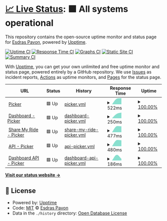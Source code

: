 # [📈 Live Status](https://esdraspavon.github.io/picker-status): <!--live status--> **🟩 All systems operational**

This repository contains the open-source uptime monitor and status page for [Esdras Pavon](https://esdraspavon.com), powered by [Upptime](https://github.com/upptime/upptime).

[![Uptime CI](https://github.com/esdraspavon/picker-status/workflows/Uptime%20CI/badge.svg)](https://github.com/esdraspavon/picker-status/actions?query=workflow%3A%22Uptime+CI%22)
[![Response Time CI](https://github.com/esdraspavon/picker-status/workflows/Response%20Time%20CI/badge.svg)](https://github.com/esdraspavon/picker-status/actions?query=workflow%3A%22Response+Time+CI%22)
[![Graphs CI](https://github.com/esdraspavon/picker-status/workflows/Graphs%20CI/badge.svg)](https://github.com/esdraspavon/picker-status/actions?query=workflow%3A%22Graphs+CI%22)
[![Static Site CI](https://github.com/esdraspavon/picker-status/workflows/Static%20Site%20CI/badge.svg)](https://github.com/esdraspavon/picker-status/actions?query=workflow%3A%22Static+Site+CI%22)
[![Summary CI](https://github.com/esdraspavon/picker-status/workflows/Summary%20CI/badge.svg)](https://github.com/esdraspavon/picker-status/actions?query=workflow%3A%22Summary+CI%22)

With [Upptime](https://upptime.js.org), you can get your own unlimited and free uptime monitor and status page, powered entirely by a GitHub repository. We use [Issues](https://github.com/esdraspavon/picker-status/issues) as incident reports, [Actions](https://github.com/esdraspavon/picker-status/actions) as uptime monitors, and [Pages](https://esdraspavon.github.io/picker-status) for the status page.

<!--start: status pages-->
<!-- This summary is generated by Upptime (https://github.com/upptime/upptime) -->
<!-- Do not edit this manually, your changes will be overwritten -->
<!-- prettier-ignore -->
| URL | Status | History | Response Time | Uptime |
| --- | ------ | ------- | ------------- | ------ |
| <img alt="" src="https://favicons.githubusercontent.com/www.pickerexpress.com" height="13"> [Picker](https://www.pickerexpress.com) | 🟩 Up | [picker.yml](https://github.com/esdraspavon/picker-status/commits/HEAD/history/picker.yml) | <details><summary><img alt="Response time graph" src="./graphs/picker/response-time-week.png" height="20"> 522ms</summary><br><a href="https://status.pickerexpress.com/history/picker"><img alt="Response time 522" src="https://img.shields.io/endpoint?url=https%3A%2F%2Fraw.githubusercontent.com%2Fesdraspavon%2Fpicker-status%2FHEAD%2Fapi%2Fpicker%2Fresponse-time.json"></a><br><a href="https://status.pickerexpress.com/history/picker"><img alt="24-hour response time 522" src="https://img.shields.io/endpoint?url=https%3A%2F%2Fraw.githubusercontent.com%2Fesdraspavon%2Fpicker-status%2FHEAD%2Fapi%2Fpicker%2Fresponse-time-day.json"></a><br><a href="https://status.pickerexpress.com/history/picker"><img alt="7-day response time 522" src="https://img.shields.io/endpoint?url=https%3A%2F%2Fraw.githubusercontent.com%2Fesdraspavon%2Fpicker-status%2FHEAD%2Fapi%2Fpicker%2Fresponse-time-week.json"></a><br><a href="https://status.pickerexpress.com/history/picker"><img alt="30-day response time 522" src="https://img.shields.io/endpoint?url=https%3A%2F%2Fraw.githubusercontent.com%2Fesdraspavon%2Fpicker-status%2FHEAD%2Fapi%2Fpicker%2Fresponse-time-month.json"></a><br><a href="https://status.pickerexpress.com/history/picker"><img alt="1-year response time 522" src="https://img.shields.io/endpoint?url=https%3A%2F%2Fraw.githubusercontent.com%2Fesdraspavon%2Fpicker-status%2FHEAD%2Fapi%2Fpicker%2Fresponse-time-year.json"></a></details> | <details><summary><a href="https://status.pickerexpress.com/history/picker">100.00%</a></summary><a href="https://status.pickerexpress.com/history/picker"><img alt="All-time uptime 100.00%" src="https://img.shields.io/endpoint?url=https%3A%2F%2Fraw.githubusercontent.com%2Fesdraspavon%2Fpicker-status%2FHEAD%2Fapi%2Fpicker%2Fuptime.json"></a><br><a href="https://status.pickerexpress.com/history/picker"><img alt="24-hour uptime 100.00%" src="https://img.shields.io/endpoint?url=https%3A%2F%2Fraw.githubusercontent.com%2Fesdraspavon%2Fpicker-status%2FHEAD%2Fapi%2Fpicker%2Fuptime-day.json"></a><br><a href="https://status.pickerexpress.com/history/picker"><img alt="7-day uptime 100.00%" src="https://img.shields.io/endpoint?url=https%3A%2F%2Fraw.githubusercontent.com%2Fesdraspavon%2Fpicker-status%2FHEAD%2Fapi%2Fpicker%2Fuptime-week.json"></a><br><a href="https://status.pickerexpress.com/history/picker"><img alt="30-day uptime 100.00%" src="https://img.shields.io/endpoint?url=https%3A%2F%2Fraw.githubusercontent.com%2Fesdraspavon%2Fpicker-status%2FHEAD%2Fapi%2Fpicker%2Fuptime-month.json"></a><br><a href="https://status.pickerexpress.com/history/picker"><img alt="1-year uptime 100.00%" src="https://img.shields.io/endpoint?url=https%3A%2F%2Fraw.githubusercontent.com%2Fesdraspavon%2Fpicker-status%2FHEAD%2Fapi%2Fpicker%2Fuptime-year.json"></a></details>
| <img alt="" src="https://favicons.githubusercontent.com/dashboard.pickerexpress.com" height="13"> [Dashboard - Picker](https://dashboard.pickerexpress.com) | 🟩 Up | [dashboard-picker.yml](https://github.com/esdraspavon/picker-status/commits/HEAD/history/dashboard-picker.yml) | <details><summary><img alt="Response time graph" src="./graphs/dashboard-picker/response-time-week.png" height="20"> 250ms</summary><br><a href="https://status.pickerexpress.com/history/dashboard-picker"><img alt="Response time 250" src="https://img.shields.io/endpoint?url=https%3A%2F%2Fraw.githubusercontent.com%2Fesdraspavon%2Fpicker-status%2FHEAD%2Fapi%2Fdashboard-picker%2Fresponse-time.json"></a><br><a href="https://status.pickerexpress.com/history/dashboard-picker"><img alt="24-hour response time 250" src="https://img.shields.io/endpoint?url=https%3A%2F%2Fraw.githubusercontent.com%2Fesdraspavon%2Fpicker-status%2FHEAD%2Fapi%2Fdashboard-picker%2Fresponse-time-day.json"></a><br><a href="https://status.pickerexpress.com/history/dashboard-picker"><img alt="7-day response time 250" src="https://img.shields.io/endpoint?url=https%3A%2F%2Fraw.githubusercontent.com%2Fesdraspavon%2Fpicker-status%2FHEAD%2Fapi%2Fdashboard-picker%2Fresponse-time-week.json"></a><br><a href="https://status.pickerexpress.com/history/dashboard-picker"><img alt="30-day response time 250" src="https://img.shields.io/endpoint?url=https%3A%2F%2Fraw.githubusercontent.com%2Fesdraspavon%2Fpicker-status%2FHEAD%2Fapi%2Fdashboard-picker%2Fresponse-time-month.json"></a><br><a href="https://status.pickerexpress.com/history/dashboard-picker"><img alt="1-year response time 250" src="https://img.shields.io/endpoint?url=https%3A%2F%2Fraw.githubusercontent.com%2Fesdraspavon%2Fpicker-status%2FHEAD%2Fapi%2Fdashboard-picker%2Fresponse-time-year.json"></a></details> | <details><summary><a href="https://status.pickerexpress.com/history/dashboard-picker">100.00%</a></summary><a href="https://status.pickerexpress.com/history/dashboard-picker"><img alt="All-time uptime 100.00%" src="https://img.shields.io/endpoint?url=https%3A%2F%2Fraw.githubusercontent.com%2Fesdraspavon%2Fpicker-status%2FHEAD%2Fapi%2Fdashboard-picker%2Fuptime.json"></a><br><a href="https://status.pickerexpress.com/history/dashboard-picker"><img alt="24-hour uptime 100.00%" src="https://img.shields.io/endpoint?url=https%3A%2F%2Fraw.githubusercontent.com%2Fesdraspavon%2Fpicker-status%2FHEAD%2Fapi%2Fdashboard-picker%2Fuptime-day.json"></a><br><a href="https://status.pickerexpress.com/history/dashboard-picker"><img alt="7-day uptime 100.00%" src="https://img.shields.io/endpoint?url=https%3A%2F%2Fraw.githubusercontent.com%2Fesdraspavon%2Fpicker-status%2FHEAD%2Fapi%2Fdashboard-picker%2Fuptime-week.json"></a><br><a href="https://status.pickerexpress.com/history/dashboard-picker"><img alt="30-day uptime 100.00%" src="https://img.shields.io/endpoint?url=https%3A%2F%2Fraw.githubusercontent.com%2Fesdraspavon%2Fpicker-status%2FHEAD%2Fapi%2Fdashboard-picker%2Fuptime-month.json"></a><br><a href="https://status.pickerexpress.com/history/dashboard-picker"><img alt="1-year uptime 100.00%" src="https://img.shields.io/endpoint?url=https%3A%2F%2Fraw.githubusercontent.com%2Fesdraspavon%2Fpicker-status%2FHEAD%2Fapi%2Fdashboard-picker%2Fuptime-year.json"></a></details>
| <img alt="" src="https://favicons.githubusercontent.com/smr.pickerexpress.com" height="13"> [Share My Ride - Picker](https://smr.pickerexpress.com) | 🟩 Up | [share-my-ride-picker.yml](https://github.com/esdraspavon/picker-status/commits/HEAD/history/share-my-ride-picker.yml) | <details><summary><img alt="Response time graph" src="./graphs/share-my-ride-picker/response-time-week.png" height="20"> 477ms</summary><br><a href="https://status.pickerexpress.com/history/share-my-ride-picker"><img alt="Response time 477" src="https://img.shields.io/endpoint?url=https%3A%2F%2Fraw.githubusercontent.com%2Fesdraspavon%2Fpicker-status%2FHEAD%2Fapi%2Fshare-my-ride-picker%2Fresponse-time.json"></a><br><a href="https://status.pickerexpress.com/history/share-my-ride-picker"><img alt="24-hour response time 477" src="https://img.shields.io/endpoint?url=https%3A%2F%2Fraw.githubusercontent.com%2Fesdraspavon%2Fpicker-status%2FHEAD%2Fapi%2Fshare-my-ride-picker%2Fresponse-time-day.json"></a><br><a href="https://status.pickerexpress.com/history/share-my-ride-picker"><img alt="7-day response time 477" src="https://img.shields.io/endpoint?url=https%3A%2F%2Fraw.githubusercontent.com%2Fesdraspavon%2Fpicker-status%2FHEAD%2Fapi%2Fshare-my-ride-picker%2Fresponse-time-week.json"></a><br><a href="https://status.pickerexpress.com/history/share-my-ride-picker"><img alt="30-day response time 477" src="https://img.shields.io/endpoint?url=https%3A%2F%2Fraw.githubusercontent.com%2Fesdraspavon%2Fpicker-status%2FHEAD%2Fapi%2Fshare-my-ride-picker%2Fresponse-time-month.json"></a><br><a href="https://status.pickerexpress.com/history/share-my-ride-picker"><img alt="1-year response time 477" src="https://img.shields.io/endpoint?url=https%3A%2F%2Fraw.githubusercontent.com%2Fesdraspavon%2Fpicker-status%2FHEAD%2Fapi%2Fshare-my-ride-picker%2Fresponse-time-year.json"></a></details> | <details><summary><a href="https://status.pickerexpress.com/history/share-my-ride-picker">100.00%</a></summary><a href="https://status.pickerexpress.com/history/share-my-ride-picker"><img alt="All-time uptime 100.00%" src="https://img.shields.io/endpoint?url=https%3A%2F%2Fraw.githubusercontent.com%2Fesdraspavon%2Fpicker-status%2FHEAD%2Fapi%2Fshare-my-ride-picker%2Fuptime.json"></a><br><a href="https://status.pickerexpress.com/history/share-my-ride-picker"><img alt="24-hour uptime 100.00%" src="https://img.shields.io/endpoint?url=https%3A%2F%2Fraw.githubusercontent.com%2Fesdraspavon%2Fpicker-status%2FHEAD%2Fapi%2Fshare-my-ride-picker%2Fuptime-day.json"></a><br><a href="https://status.pickerexpress.com/history/share-my-ride-picker"><img alt="7-day uptime 100.00%" src="https://img.shields.io/endpoint?url=https%3A%2F%2Fraw.githubusercontent.com%2Fesdraspavon%2Fpicker-status%2FHEAD%2Fapi%2Fshare-my-ride-picker%2Fuptime-week.json"></a><br><a href="https://status.pickerexpress.com/history/share-my-ride-picker"><img alt="30-day uptime 100.00%" src="https://img.shields.io/endpoint?url=https%3A%2F%2Fraw.githubusercontent.com%2Fesdraspavon%2Fpicker-status%2FHEAD%2Fapi%2Fshare-my-ride-picker%2Fuptime-month.json"></a><br><a href="https://status.pickerexpress.com/history/share-my-ride-picker"><img alt="1-year uptime 100.00%" src="https://img.shields.io/endpoint?url=https%3A%2F%2Fraw.githubusercontent.com%2Fesdraspavon%2Fpicker-status%2FHEAD%2Fapi%2Fshare-my-ride-picker%2Fuptime-year.json"></a></details>
| <img alt="" src="https://favicons.githubusercontent.com/api.pickerexpress.com" height="13"> [API - Picker](https://api.pickerexpress.com/user/pingMe) | 🟩 Up | [api-picker.yml](https://github.com/esdraspavon/picker-status/commits/HEAD/history/api-picker.yml) | <details><summary><img alt="Response time graph" src="./graphs/api-picker/response-time-week.png" height="20"> 480ms</summary><br><a href="https://status.pickerexpress.com/history/api-picker"><img alt="Response time 480" src="https://img.shields.io/endpoint?url=https%3A%2F%2Fraw.githubusercontent.com%2Fesdraspavon%2Fpicker-status%2FHEAD%2Fapi%2Fapi-picker%2Fresponse-time.json"></a><br><a href="https://status.pickerexpress.com/history/api-picker"><img alt="24-hour response time 480" src="https://img.shields.io/endpoint?url=https%3A%2F%2Fraw.githubusercontent.com%2Fesdraspavon%2Fpicker-status%2FHEAD%2Fapi%2Fapi-picker%2Fresponse-time-day.json"></a><br><a href="https://status.pickerexpress.com/history/api-picker"><img alt="7-day response time 480" src="https://img.shields.io/endpoint?url=https%3A%2F%2Fraw.githubusercontent.com%2Fesdraspavon%2Fpicker-status%2FHEAD%2Fapi%2Fapi-picker%2Fresponse-time-week.json"></a><br><a href="https://status.pickerexpress.com/history/api-picker"><img alt="30-day response time 480" src="https://img.shields.io/endpoint?url=https%3A%2F%2Fraw.githubusercontent.com%2Fesdraspavon%2Fpicker-status%2FHEAD%2Fapi%2Fapi-picker%2Fresponse-time-month.json"></a><br><a href="https://status.pickerexpress.com/history/api-picker"><img alt="1-year response time 480" src="https://img.shields.io/endpoint?url=https%3A%2F%2Fraw.githubusercontent.com%2Fesdraspavon%2Fpicker-status%2FHEAD%2Fapi%2Fapi-picker%2Fresponse-time-year.json"></a></details> | <details><summary><a href="https://status.pickerexpress.com/history/api-picker">100.00%</a></summary><a href="https://status.pickerexpress.com/history/api-picker"><img alt="All-time uptime 100.00%" src="https://img.shields.io/endpoint?url=https%3A%2F%2Fraw.githubusercontent.com%2Fesdraspavon%2Fpicker-status%2FHEAD%2Fapi%2Fapi-picker%2Fuptime.json"></a><br><a href="https://status.pickerexpress.com/history/api-picker"><img alt="24-hour uptime 100.00%" src="https://img.shields.io/endpoint?url=https%3A%2F%2Fraw.githubusercontent.com%2Fesdraspavon%2Fpicker-status%2FHEAD%2Fapi%2Fapi-picker%2Fuptime-day.json"></a><br><a href="https://status.pickerexpress.com/history/api-picker"><img alt="7-day uptime 100.00%" src="https://img.shields.io/endpoint?url=https%3A%2F%2Fraw.githubusercontent.com%2Fesdraspavon%2Fpicker-status%2FHEAD%2Fapi%2Fapi-picker%2Fuptime-week.json"></a><br><a href="https://status.pickerexpress.com/history/api-picker"><img alt="30-day uptime 100.00%" src="https://img.shields.io/endpoint?url=https%3A%2F%2Fraw.githubusercontent.com%2Fesdraspavon%2Fpicker-status%2FHEAD%2Fapi%2Fapi-picker%2Fuptime-month.json"></a><br><a href="https://status.pickerexpress.com/history/api-picker"><img alt="1-year uptime 100.00%" src="https://img.shields.io/endpoint?url=https%3A%2F%2Fraw.githubusercontent.com%2Fesdraspavon%2Fpicker-status%2FHEAD%2Fapi%2Fapi-picker%2Fuptime-year.json"></a></details>
| <img alt="" src="https://favicons.githubusercontent.com/api.pickerexpress.com" height="13"> [Dashboard API - Picker](https://api.pickerexpress.com/user/pingMe) | 🟩 Up | [dashboard-api-picker.yml](https://github.com/esdraspavon/picker-status/commits/HEAD/history/dashboard-api-picker.yml) | <details><summary><img alt="Response time graph" src="./graphs/dashboard-api-picker/response-time-week.png" height="20"> 186ms</summary><br><a href="https://status.pickerexpress.com/history/dashboard-api-picker"><img alt="Response time 186" src="https://img.shields.io/endpoint?url=https%3A%2F%2Fraw.githubusercontent.com%2Fesdraspavon%2Fpicker-status%2FHEAD%2Fapi%2Fdashboard-api-picker%2Fresponse-time.json"></a><br><a href="https://status.pickerexpress.com/history/dashboard-api-picker"><img alt="24-hour response time 186" src="https://img.shields.io/endpoint?url=https%3A%2F%2Fraw.githubusercontent.com%2Fesdraspavon%2Fpicker-status%2FHEAD%2Fapi%2Fdashboard-api-picker%2Fresponse-time-day.json"></a><br><a href="https://status.pickerexpress.com/history/dashboard-api-picker"><img alt="7-day response time 186" src="https://img.shields.io/endpoint?url=https%3A%2F%2Fraw.githubusercontent.com%2Fesdraspavon%2Fpicker-status%2FHEAD%2Fapi%2Fdashboard-api-picker%2Fresponse-time-week.json"></a><br><a href="https://status.pickerexpress.com/history/dashboard-api-picker"><img alt="30-day response time 186" src="https://img.shields.io/endpoint?url=https%3A%2F%2Fraw.githubusercontent.com%2Fesdraspavon%2Fpicker-status%2FHEAD%2Fapi%2Fdashboard-api-picker%2Fresponse-time-month.json"></a><br><a href="https://status.pickerexpress.com/history/dashboard-api-picker"><img alt="1-year response time 186" src="https://img.shields.io/endpoint?url=https%3A%2F%2Fraw.githubusercontent.com%2Fesdraspavon%2Fpicker-status%2FHEAD%2Fapi%2Fdashboard-api-picker%2Fresponse-time-year.json"></a></details> | <details><summary><a href="https://status.pickerexpress.com/history/dashboard-api-picker">100.00%</a></summary><a href="https://status.pickerexpress.com/history/dashboard-api-picker"><img alt="All-time uptime 100.00%" src="https://img.shields.io/endpoint?url=https%3A%2F%2Fraw.githubusercontent.com%2Fesdraspavon%2Fpicker-status%2FHEAD%2Fapi%2Fdashboard-api-picker%2Fuptime.json"></a><br><a href="https://status.pickerexpress.com/history/dashboard-api-picker"><img alt="24-hour uptime 100.00%" src="https://img.shields.io/endpoint?url=https%3A%2F%2Fraw.githubusercontent.com%2Fesdraspavon%2Fpicker-status%2FHEAD%2Fapi%2Fdashboard-api-picker%2Fuptime-day.json"></a><br><a href="https://status.pickerexpress.com/history/dashboard-api-picker"><img alt="7-day uptime 100.00%" src="https://img.shields.io/endpoint?url=https%3A%2F%2Fraw.githubusercontent.com%2Fesdraspavon%2Fpicker-status%2FHEAD%2Fapi%2Fdashboard-api-picker%2Fuptime-week.json"></a><br><a href="https://status.pickerexpress.com/history/dashboard-api-picker"><img alt="30-day uptime 100.00%" src="https://img.shields.io/endpoint?url=https%3A%2F%2Fraw.githubusercontent.com%2Fesdraspavon%2Fpicker-status%2FHEAD%2Fapi%2Fdashboard-api-picker%2Fuptime-month.json"></a><br><a href="https://status.pickerexpress.com/history/dashboard-api-picker"><img alt="1-year uptime 100.00%" src="https://img.shields.io/endpoint?url=https%3A%2F%2Fraw.githubusercontent.com%2Fesdraspavon%2Fpicker-status%2FHEAD%2Fapi%2Fdashboard-api-picker%2Fuptime-year.json"></a></details>

<!--end: status pages-->

[**Visit our status website →**](https://esdraspavon.github.io/picker-status)

## 📄 License

- Powered by: [Upptime](https://github.com/upptime/upptime)
- Code: [MIT](./LICENSE) © [Esdras Pavon](https://esdraspavon.com)
- Data in the `./history` directory: [Open Database License](https://opendatacommons.org/licenses/odbl/1-0/)
